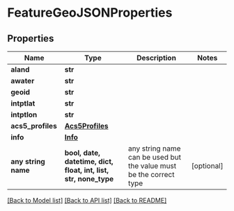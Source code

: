 # FeatureGeoJSONProperties


## Properties
Name | Type | Description | Notes
------------ | ------------- | ------------- | -------------
**aland** | **str** |  | 
**awater** | **str** |  | 
**geoid** | **str** |  | 
**intptlat** | **str** |  | 
**intptlon** | **str** |  | 
**acs5_profiles** | [**Acs5Profiles**](Acs5Profiles.md) |  | 
**info** | [**Info**](Info.md) |  | 
**any string name** | **bool, date, datetime, dict, float, int, list, str, none_type** | any string name can be used but the value must be the correct type | [optional]

[[Back to Model list]](../README.md#documentation-for-models) [[Back to API list]](../README.md#documentation-for-api-endpoints) [[Back to README]](../README.md)


